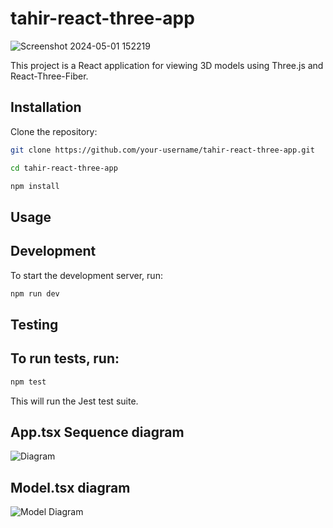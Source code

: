 # tahir-react-three-app

![Screenshot 2024-05-01 152219](https://github.com/tahircivann/Model-add-project-task/assets/69795597/fc44a64b-caba-4476-bb72-7bbafd28a9a5)

This project is a React application for viewing 3D models using Three.js and React-Three-Fiber.

## Installation

Clone the repository:

```bash
git clone https://github.com/your-username/tahir-react-three-app.git

cd tahir-react-three-app

npm install
```

## Usage
## Development
To start the development server, run:

```bash
npm run dev
```

## Testing
## To run tests, run:

```bash
npm test
```

This will run the Jest test suite.

## App.tsx Sequence diagram
![Diagram](https://github.com/tahircivann/Model-add-project-task/assets/69795597/d9169467-87ef-454e-8f72-67f188666349)

## Model.tsx diagram
![Model Diagram](https://github.com/tahircivann/Model-add-project-task/assets/69795597/685c8a1d-4ad4-4d3c-9933-9262751bb46f)
